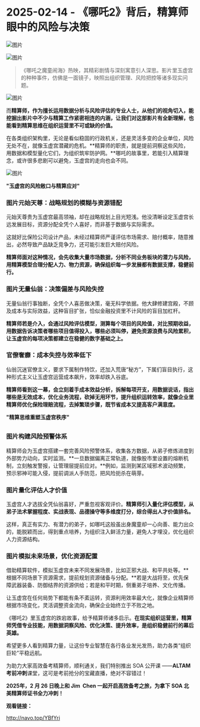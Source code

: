 # 2025-02-14 - 《哪吒2》背后，精算师眼中的风险与决策

![图片](https://mmbiz.qpic.cn/mmbiz_jpg/mK3FpI9af4kg4PH3You8v1p2s4zAl35ZxNnxg0MdNmVTvH2IJcatox7FnBcNAnYE4JN8ZPBDeK1yLvRwqaptmA/640?wx_fmt=jpeg&wxfrom=5&wx_lazy=1&wx_co=1&tp=webp)

![图片](https://mmbiz.qpic.cn/sz_mmbiz_gif/mK3FpI9af4nSfVwvozd64cQ7rcicg9NY7aDpmlQHeubb1vZMYf0AYBKd0R4BYEutuL8zyMe4NKXjT1d6SMzlM4g/640?wx_fmt=gif&from=appmsg&wxfrom=5&wx_lazy=1&wx_co=1&tp=webp)

> 《哪吒之魔童闹海》热映，其精彩剧情与深刻寓意引人深思。影片里玉虚宫的种种事件，仿佛是一面镜子，映照出组织管理、风险把控等诸多现实问题。

![图片](https://mmbiz.qpic.cn/sz_mmbiz_jpg/mK3FpI9af4kbDEttfNquR9WdABpRTtgMnwxZ13ibGY3LNRYc46IK8fLjjxibA6lvPWjH3iaIF7yVhZP5kjqJEI2PQ/640?wx_fmt=jpeg&from=appmsg&tp=webp&wxfrom=5&wx_lazy=1)

而**精算师，作为擅长运用数据分析与风险评估的专业人士，从他们的视角切入，能挖掘出影片中不少与精算工作紧密相连的内涵，让我们对这部影片有全新理解，也能看到精算思维在组织运营里不可或缺的价值。**

在各类组织架构里，无论是看似稳固的行政机关，还是灵活多变的企业单位，风险无处不在，就像玉虚宫潜藏的危机。**精算师的职责，就是提前洞察这些风险，用数据和模型量化它们，为组织筑牢防护网。**哪吒的故事里，若能引入精算理念，或许很多悲剧可以避免，玉虚宫的走向也会不同。

![图片](https://mmbiz.qpic.cn/sz_mmbiz_png/mK3FpI9af4kbDEttfNquR9WdABpRTtgMNexXlNKYu2OsSsEhJXXUcSxj9ASwHHOyN05VUTPal71iagibxuL6FPtg/640?wx_fmt=png&from=appmsg&tp=webp&wxfrom=5&wx_lazy=1)

**"玉虚宫的风险敞口与精算应对"**

### 图片**元始天尊：战略规划的模糊与资源错配**

元始天尊贵为玉虚宫最高领袖，却在战略规划上目光短浅。他没清晰设定玉虚宫长远发展目标，资源分配全凭个人喜好，而非基于数据与实际需求。

这就好比保险公司设计产品，未经过精算师严谨评估市场需求、赔付概率，随意推出，必然导致产品缺乏竞争力，还可能引发巨大赔付风险。

**精算师面对这种情况，会先收集大量市场数据，分析不同业务板块的潜力与风险，用精算模型合理分配人力、物力资源，确保组织每一步发展都有数据支撑，稳健前行。**

### 图片**无量仙翁：决策偏差与风险失控**

无量仙翁行事独断，全凭个人喜恶做决策，毫无科学依据。他大肆修建宫殿，不顾及成本与实际效益，这种盲目扩张，恰似金融投资里不计风险的盲目加杠杆。

**精算师若是介入，会通过风险评估模型，测算每个项目的风险值，对比预期收益，用数据告诉决策者哪些项目值得投入，哪些必须叫停，避免资源浪费与风险累积，让玉虚宫的每项决策都建立在稳健的数字基础之上。**

### **官僚奢靡：成本失控与效率低下**

仙翁沉迷官僚主义，要求下属制作特饮，还加入荒唐“秘方”，下属们盲目执行，这种形式主义让玉虚宫运营成本飙升，效率却跌入谷底。

**精算师看到这一幕，会立刻着手成本效益分析，拆解每项开支，用数据说话，指出哪些是无效成本，优化业务流程，砍掉无用环节，提升组织运转效率，就像企业里精算师优化保险理赔流程，去掉繁琐步骤，既节省成本又提高客户满意度。**



**"精算思维重塑玉虚宫秩序"**

## 

### 图片**构建风险预警体系**

精算师会为玉虚宫搭建一套完善风险预警体系，收集各方数据，从弟子修炼进度到外部势力动向，实时监测。**一旦数据偏离正常轨道，就像股市里设置的熔断机制，立刻触发警报，让管理层提前应对。**例如，监测到某区域邪术波动频繁，预示邪神可能入侵，提前调派人手防范，把风险扼杀在萌芽。

### 图片**量化评估人才价值**

玉虚宫人才选拔全凭仙翁喜好，严重忽视客观评价。**精算师引入量化评估模型，从弟子法术掌握程度、实战表现、品德操守等多维度打分，综合得出人才价值排名。**

这样，真正有实力、有潜力的弟子，如哪吒这般虽出身魔童却一心向善、能力出众的，能脱颖而出，得到重点培养，为组织注入鲜活力量，避免人才埋没，优化组织人力资源结构。

### 图片**模拟未来场景，优化资源配置**

借助精算软件，模拟玉虚宫未来不同发展场景，比如正邪大战、和平共处等。**根据不同场景下资源需求，提前规划资源储备与分配。**若是大战将至，优先保障武器装备、防御结界的资源供给；若是和平时期，侧重弟子培养、文化传播。

让玉虚宫在任何局势下都能有条不紊运转，资源利用效率最大化，就像企业精算师根据市场变化，灵活调整资金流向，确保企业始终立于不败之地。

《哪吒2》里玉虚宫的跌宕故事，给予精算师诸多启示。**在现实组织运营里，精算师凭借专业技能，用数据洞察风险、优化决策、提升效率，是组织稳健前行的幕后英雄。**

希望更多人看到精算力量，让这份专业智慧在各行各业发光发热，助力各类“组织巨轮”平稳远航。



为助力大家高效备考精算师，顺利通关，我们特别推出 SOA 公开课 ——**ALTAM 考前冲刺**课堂，这可是考前抢分的宝藏直播，绝对不容错过！

**2025年，2 月 26 日晚上和 Jim  Chen 一起开启高效备考之旅，为拿下 SOA 北美精算师证书全力冲刺！**

**观看链接：**

http://navo.top/YBfYri